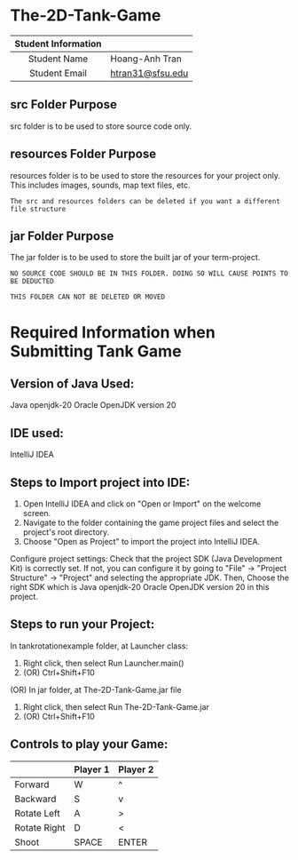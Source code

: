 # The-2D-Tank-Game


| Student Information |                      |
|:-------------------:|----------------------|
|  Student Name       |   Hoang-Anh Tran     |
|  Student Email      |   htran31@sfsu.edu   |

## src Folder Purpose 
src folder is to be used to store source code only.

## resources Folder Purpose 
resources folder is to be used to store the resources for your project only. This includes images, sounds, map text files, etc.

`The src and resources folders can be deleted if you want a different file structure`

## jar Folder Purpose 
The jar folder is to be used to store the built jar of your term-project.

`NO SOURCE CODE SHOULD BE IN THIS FOLDER. DOING SO WILL CAUSE POINTS TO BE DEDUCTED`

`THIS FOLDER CAN NOT BE DELETED OR MOVED`

# Required Information when Submitting Tank Game

## Version of Java Used: 
Java openjdk-20 Oracle OpenJDK version 20

## IDE used: 
IntelliJ IDEA

## Steps to Import project into IDE:
1. Open IntelliJ IDEA and click on "Open or Import" on the welcome screen.
2. Navigate to the folder containing the game project files and select the project's root directory.
3. Choose "Open as Project" to import the project into IntelliJ IDEA.

Configure project settings:
Check that the project SDK (Java Development Kit) is correctly set. 
If not, you can configure it by going to "File" -> "Project Structure" -> "Project" and selecting the appropriate JDK.
Then, Choose the right SDK which is Java openjdk-20 Oracle OpenJDK version 20 in this project.
 
## Steps to run your Project:
In tankrotationexample folder, at Launcher class:
1. Right click, then select Run Launcher.main()
2. (OR) Ctrl+Shift+F10

(OR)
In jar folder, at The-2D-Tank-Game.jar file
1. Right click, then select Run The-2D-Tank-Game.jar
2. (OR) Ctrl+Shift+F10

## Controls to play your Game:

|               | Player 1 | Player 2 |
|---------------|----------|----------|
|  Forward      |    W     |    ^     |
|  Backward     |    S     |    v     |
|  Rotate Left  |    A     |    >     |
|  Rotate Right |    D     |    <     |
|  Shoot        |  SPACE   |  ENTER   |


